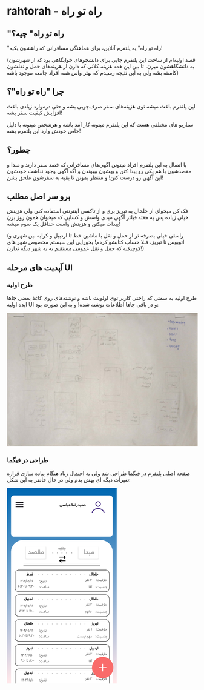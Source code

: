 # rahtorah - راه‌ تو راه

## "راه تو راه" چیه؟

"راه تو راه" یه پلتفرم آنلاین، برای هماهنگی مسافرانی که راهشون یکیه!

(قصد اولیه‌ام از ساخت این پلتفرم جایی برای دانشجوهای خوابگاهی بود که از شهرشون به دانشگاهشون میرن، تا بین این همه هزینه کلانی که دارن از هزینه‌های حمل و نقلشون کاسته بشه ولی به این نتیجه رسیدم که بهتر واس همه افراد جامعه موجود باشه)

## چرا "راه تو راه"؟

این پلتفرم باعث میشه توی هزینه‌های سفر صرف‌جویی بشه و حتی درموارد زیادی باعث افزایش کیفیت سفر بشه!

سناریو های مختلفی هست که این پلتفرم میتونه کار آمد باشه و هرشخص میتونه با دلیل خاص خودش وارد این پلتفرم بشه!

## چطور؟

با اتصال به این پلتفرم افراد میتونن آگهی‌های مسافرانی که قصد سفر دارند و مبدا و مقصدشون با هم یکی رو پیدا کنن و بهشون بپیوندن و اگه آگهی وجود نداشت خودشون این آگهی رو درست کنن! و منتظر بمونن تا بقیه به سفرشون ملحق بشن!

## برو سر اصل مطلب

فک کن میخوای از خلخال به تبریز بری و از تاکسی اینترنتی استفاده کنی ولی هزینش خیلی زیاده پس یه هفته قبلتر آگهی میدی واسش و کسایی که میخوان همون روز برن پیدات میکنن و هزینش واست حداقل یک سوم میشه! 

(راستی خیلی بصرفه تر از حمل و نقل با ماشین خط تا اردبیل و کرایه بین شهری و اتوبوس تا تبریز، قبلا حساب کتابشو کردم! یجورایی این سیستم مخصوص شهر های کوچیکیه که حمل و نقل عمومی مستقیم به یه شهر دیگه ندارن!)


## آپدیت های مرحله UI 

### طرح اولیه
طرح اولیه به سمتی که راحتی کاربر توی اولویت باشه و نوشته‌های روی کاغذ بعضی جاها ایده اولیه UI و در باقی جاها اطلاعات نوشته شده! و به این صورت بود:

![blueprint](ui/blueprint.jpg)

### طراحی در فیگما
صفحه اصلی پلتفرم در فیگما طراحی شد ولی به احتمال زیاد هنگام پیاده سازی قراره تغیرات دیگه ای بهش بدم ولی در حال حاضر به این شکل: 

<img src="./ui/mainUI.png" alt="main UI" width="290">